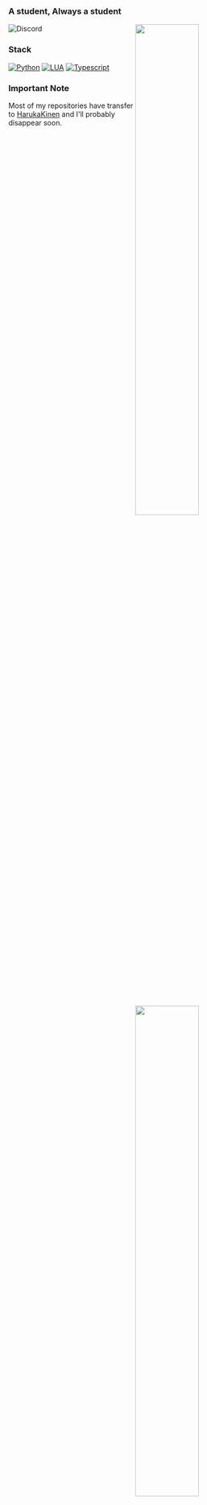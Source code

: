 ### A student, Always a student

[<img align="right" width="50%" src="https://github-readme-stats.vercel.app/api?username=Kotoki1337&count_private=true&show_icons=true&theme=dark&hide_border=true&bg_color=0d1117&include_all_commits=true">](https://github.com/anuraghazra/github-readme-stats)

[<img align="right" width="50%" src="https://github-readme-stats.vercel.app/api/top-langs/?username=Kotoki1337&theme=dark&layout=compact&hide_border=true&bg_color=0d1117&langs_count=8&exclude_repo=AYYWARE-1.0">](https://github.com/anuraghazra/github-readme-stats)

[<img align="right" width="50%" src="https://github-readme-stats.vercel.app/api/wakatime?username=Kotoki1337&theme=dark&layout=compact&hide_border=true&bg_color=0d1117">](https://github.com/anuraghazra/github-readme-stats)

![Discord](https://img.shields.io/badge/Kotoki%231337-276627005280092162-7289DA?style=flat-square&logo=discord&logoColor=ffffff)

### Stack

[![Python](https://img.shields.io/badge/-Python-3776AB?style=flat-square&logo=python&logoColor=ffffff)](https://www.python.org/)
[![LUA](https://img.shields.io/badge/-LUA-030380?style=flat-square&logo=lua&logoColor=ffffff)](http://www.lua.org/)
[![Typescript](https://img.shields.io/badge/-TypeScript-2f7dd1?style=flat-square&logo=Typescript&logoColor=ffffff)](https://www.typescriptlang.org/)

### Important Note

Most of my repositories have transfer to [HarukaKinen](https://github.com/HarukaKinen) and I'll probably disappear soon.

<!--
[![NPM](https://img.shields.io/badge/-NPM-cb0000?style=flat-square&logo=npm&logoColor=ffffff)](https://www.npmjs.com/)
[![Vue.js](https://img.shields.io/badge/-Vue.js-34495E?style=flat-square&logo=Vue.js&logoColor=41B883)](https://www.npmjs.com/)


[![MongoDB](https://img.shields.io/badge/-MongoDB-47A248?style=flat-square&logo=MongoDB&logoColor=ffffff)](https://www.mongodb.com/)
-->

<!-- Since the Beginning
**Kotoki1337/Kotoki1337** is a ✨ _special_ ✨ repository because its `README.md` (this file) appears on your GitHub profile.

Here are some ideas to get you started:

- 🔭 I’m currently working on ...
- 🌱 I’m currently learning ...
- 👯 I’m looking to collaborate on ...
- 🤔 I’m looking for help with ...
- 💬 Ask me about ...
- 📫 How to reach me: ...
- 😄 Pronouns: ...
- ⚡ Fun fact: ...
-->
